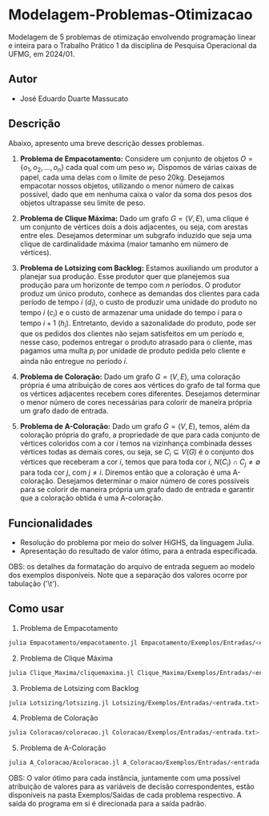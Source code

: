 # Modelagem-Problemas-Otimizacao
Modelagem de 5 problemas de otimização envolvendo programação linear e inteira para o Trabalho Prático 1 da disciplina de Pesquisa Operacional da UFMG, em 2024/01. 

## Autor
- José Eduardo Duarte Massucato

## Descrição
Abaixo, apresento uma breve descrição desses problemas.

1. **Problema de Empacotamento:** Considere um conjunto de objetos $O = \{o_1, o_2, ..., o_n\}$ cada qual com um peso $w_i$. Dispomos de várias caixas de papel, cada uma delas com o limite de peso 20kg. Desejamos empacotar nossos objetos, utilizando o menor número de caixas possível, dado que em nenhuma caixa o valor da soma dos pesos dos objetos ultrapasse seu limite de peso.

2. **Problema de Clique Máxima:** Dado um grafo $G = (V, E)$, uma clique é um conjunto de vértices dois a dois adjacentes, ou seja, com arestas entre eles. Desejamos determinar um subgrafo induzido que seja uma clique de cardinalidade máxima (maior tamanho em número de vértices).

3. **Problema de Lotsizing com Backlog:** Estamos auxiliando um produtor a planejar sua produção. Esse produtor quer que planejemos sua produção para um horizonte de tempo com $n$ períodos. O produtor produz um único produto, conhece as demandas dos clientes para cada período de tempo $i$ ($d_i$), o custo de produzir uma unidade do produto no tempo $i$ ($c_i$) e o custo de armazenar uma unidade do tempo $i$ para o tempo $i + 1$ ($h_i$). Entretanto, devido a sazonalidade do produto, pode ser que os pedidos dos clientes não sejam satisfeitos em um período e, nesse caso, podemos entregar o produto atrasado para o cliente, mas pagamos uma multa $p_i$ por unidade de produto pedida pelo cliente e ainda não entregue no período $i$.

4. **Problema de Coloração:** Dado um grafo $G = (V, E)$, uma coloração própria é uma atribuição de cores aos vértices do grafo de tal forma que os vértices adjacentes recebem cores diferentes. Desejamos determinar o menor número de cores necessárias para colorir de maneira própria um grafo dado de entrada.

5. **Problema de A-Coloração:** Dado um grafo $G = (V, E)$, temos, além da coloração própria do grafo, a propriedade de que para cada conjunto de vértices coloridos com a cor $i$ temos na vizinhança combinada desses vértices todas as demais cores, ou seja, se $C_i \subseteq V(G)$ é o conjunto dos vértices que receberam a cor $i$, temos que para toda cor $i$, $N(C_i) \cap C_j \neq \emptyset$ para toda cor $j$, com $j \neq i$. Diremos então que a coloração é uma A-coloração. Desejamos determinar o maior número de cores possíveis para se colorir de maneira própria um grafo dado de entrada e garantir que a coloração obtida é uma A-coloração.

## Funcionalidades
- Resolução do problema por meio do solver HiGHS, da linguagem Julia.
- Apresentação do resultado de valor ótimo, para a entrada especificada.

OBS: os detalhes da formatação do arquivo de entrada seguem ao modelo dos exemplos disponíveis. Note que a separação dos valores ocorre por tabulação ('\t').

## Como usar
1. Problema de Empacotamento
```bash
julia Empacotamento/empacotamento.jl Empacotamento/Exemplos/Entradas/<entrada.txt>
```

2. Problema de Clique Máxima
```bash
julia Clique_Maxima/cliquemaxima.jl Clique_Maxima/Exemplos/Entradas/<entrada.txt>
```

3. Problema de Lotsizing com Backlog
```bash
julia Lotsizing/lotsizing.jl Lotsizing/Exemplos/Entradas/<entrada.txt>
```

4. Problema de Coloração
```bash
julia Coloracao/coloracao.jl Coloracao/Exemplos/Entradas/<entrada.txt>
```

5. Problema de A-Coloração
```bash
julia A_Coloracao/Acoloracao.jl A_Coloracao/Exemplos/Entradas/<entrada.txt>
```

OBS: O valor ótimo para cada instância, juntamente com uma possível atribuição de valores para as variáveis de decisão correspondentes, estão disponíveis na pasta Exemplos/Saidas de cada problema respectivo. A saída do programa em si é direcionada para a saída padrão.